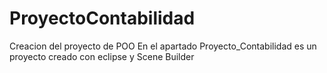 # ProyectoContabilidad
Creacion del proyecto de POO
En el apartado Proyecto_Contabilidad  es un proyecto creado con eclipse y Scene Builder
